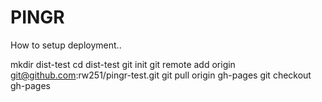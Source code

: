 # PINGR

How to setup deployment..

mkdir dist-test
cd dist-test
git init
git remote add origin git@github.com:rw251/pingr-test.git
git pull origin gh-pages
git checkout gh-pages
